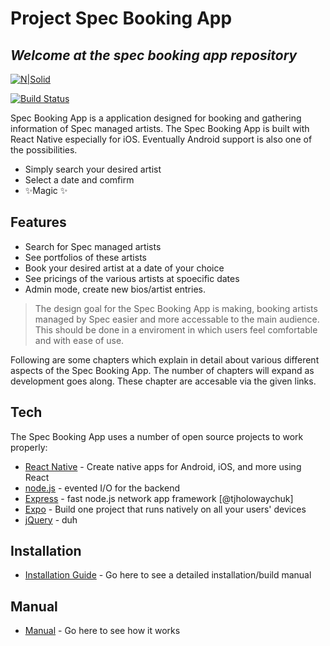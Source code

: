 # Project Spec Booking App
## _Welcome at the spec booking app repository_

[![N|Solid](https://m7bib.com/spec/wp-content/uploads/2019/05/spec.png)](https://nodesource.com/products/nsolid)

[![Build Status](https://travis-ci.org/joemccann/dillinger.svg?branch=master)](https://travis-ci.org/joemccann/dillinger)

Spec Booking App is a application designed for booking and gathering information of Spec managed artists. The Spec Booking App is built with React Native especially for iOS. Eventually Android support is also one of the possibilities.

- Simply search your desired artist
- Select a date and comfirm
- ✨Magic ✨

## Features

- Search for Spec managed artists
- See portfolios of these artists
- Book your desired artist at a date of your choice
- See pricings of the various artists at spoecific dates
- Admin mode, create new bios/artist entries.


> The design goal for the Spec Booking App
> is making, booking artists managed by Spec
> easier and more accessable to the main audience. 
> This should be done in a enviroment in which
> users feel comfortable and with ease of use.

Following are some chapters which explain in detail about various different
aspects of the Spec Booking App. The number of chapters will expand
as development goes along. These chapter are accesable via the given links.


## Tech

The Spec Booking App uses a number of open source projects to work properly:

- [React Native](https://reactnative.dev) - Create native apps for Android, iOS, and more using React
- [node.js](https://nodejs.org) - evented I/O for the backend
- [Express](https://expressjs.com) - fast node.js network app framework [@tjholowaychuk]
- [Expo](https://expo.dev) - Build one project that runs natively on all your users' devices
- [jQuery](https://jquery.com) - duh


## Installation

- [Installation Guide](https://xxx.xx) - Go here to see a detailed installation/build manual


## Manual

- [Manual](https://xxx.xx) - Go here to see how it works
